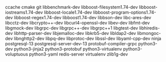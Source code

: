 ccache
cmake
git
libbenchmark-dev
libboost-filesystem1.74-dev
libboost-iostreams1.74-dev
libboost-locale1.74-dev
libboost-program-options1.74-dev
libboost-regex1.74-dev
libboost1.74-dev
libbson-dev
libc-ares-dev
libcctz-dev
libcrypto++-dev
libcurl4-openssl-dev
libev-dev
libfmt-dev
libgmock-dev
libgrpc-dev
libgrpc++-dev
libgrpc++1
libgtest-dev
libhiredis-dev
libhttp-parser-dev
libjemalloc-dev
libkrb5-dev
libldap2-dev
libmongoc-dev
libnghttp2-dev
libpq-dev
libprotoc-dev
libssl-dev
libyaml-cpp-dev
ninja
postgresql-13
postgresql-server-dev-13
protobuf-compiler-grpc
python3-dev
python3-jinja2
python3-protobuf
python3-virtualenv
python3-voluptuous
python3-yaml
redis-server
virtualenv
zlib1g-dev
